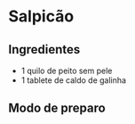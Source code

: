 # Salpicão

## Ingredientes

- 1 quilo de peito sem pele
- 1 tablete de caldo de galinha

## Modo de preparo
